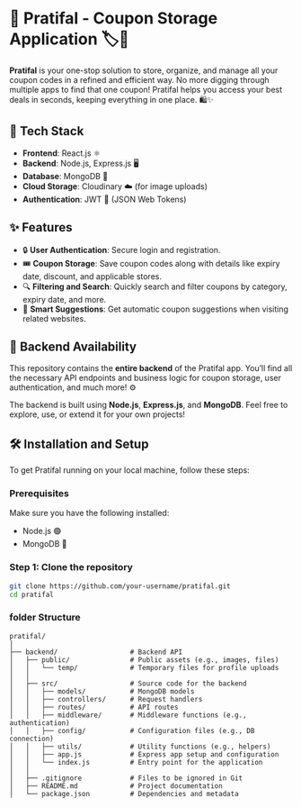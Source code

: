 # 🎉 Pratifal - Coupon Storage Application 🏷️🎫

**Pratifal** is your one-stop solution to store, organize, and manage all your coupon codes in a refined and efficient way. No more digging through multiple apps to find that one coupon! Pratifal helps you access your best deals in seconds, keeping everything in one place. 🛍️✨

## 🚀 Tech Stack

- **Frontend**: React.js ⚛️
- **Backend**: Node.js, Express.js 🖥️
- **Database**: MongoDB 🍃
- **Cloud Storage**: Cloudinary ☁️ (for image uploads)
- **Authentication**: JWT 🔐 (JSON Web Tokens)

## ✨ Features

- 🔒 **User Authentication**: Secure login and registration.
- 🎟️ **Coupon Storage**: Save coupon codes along with details like expiry date, discount, and applicable stores.
- 🔍 **Filtering and Search**: Quickly search and filter coupons by category, expiry date, and more.
- 🤖 **Smart Suggestions**: Get automatic coupon suggestions when visiting related websites.

## 🔧 Backend Availability

This repository contains the **entire backend** of the Pratifal app. You’ll find all the necessary API endpoints and business logic for coupon storage, user authentication, and much more! ⚙️

The backend is built using **Node.js**, **Express.js**, and **MongoDB**. Feel free to explore, use, or extend it for your own projects!

## 🛠️ Installation and Setup

To get Pratifal running on your local machine, follow these steps:

### Prerequisites

Make sure you have the following installed:
- Node.js 🟢
- MongoDB 🍃

### Step 1: Clone the repository

```bash
git clone https://github.com/your-username/pratifal.git
cd pratifal  


```
### folder Structure
```
pratifal/
│
├── backend/                  # Backend API
│   ├── public/               # Public assets (e.g., images, files)
│   │   └── temp/             # Temporary files for profile uploads
│   │
│   ├── src/                  # Source code for the backend
│   │   ├── models/           # MongoDB models
│   │   ├── controllers/      # Request handlers
│   │   ├── routes/           # API routes
│   │   ├── middleware/       # Middleware functions (e.g., authentication)
│   │   ├── config/           # Configuration files (e.g., DB connection)
│   │   ├── utils/            # Utility functions (e.g., helpers)
│   │   ├── app.js            # Express app setup and configuration
│   │   └── index.js          # Entry point for the application
│   │
│   ├── .gitignore            # Files to be ignored in Git
│   ├── README.md             # Project documentation
│   └── package.json          # Dependencies and metadata

